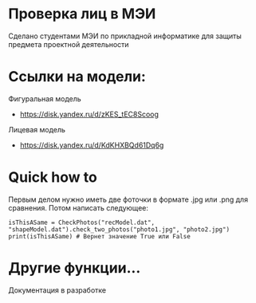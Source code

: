 # Проверка лиц в МЭИ
Сделано студентами МЭИ по прикладной информатике для защиты предмета проектной деятельности



# Ссылки на модели:
Фигуральная модель
- https://disk.yandex.ru/d/zKES_tEC8Scoog

Лицевая модель
- https://disk.yandex.ru/d/KdKHXBQd61Dq6g

# Quick how to
Первым делом нужно иметь две фоточки в формате .jpg или .png для сравнения.
Потом написать следующее:
```
isThisASame = CheckPhotos("recModel.dat", "shapeModel.dat").check_two_photos("photo1.jpg", "photo2.jpg")
print(isThisASame) # Вернет значение True или False

```

# Другие функции...
Документация в разработке
